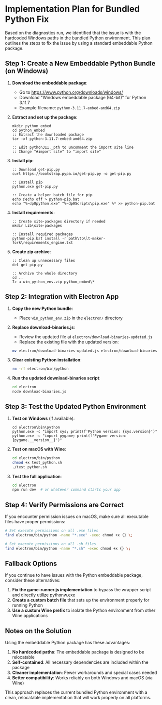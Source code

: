 # Implementation Plan for Bundled Python Fix

Based on the diagnostics run, we identified that the issue is with the hardcoded Windows paths in the bundled Python environment. This plan outlines the steps to fix the issue by using a standard embeddable Python package.

## Step 1: Create a New Embeddable Python Bundle (on Windows)

1. **Download the embeddable package**:
   - Go to https://www.python.org/downloads/windows/
   - Download "Windows embeddable package (64-bit)" for Python 3.11.7
   - Example filename: `python-3.11.7-embed-amd64.zip`

2. **Extract and set up the package**:
   ```batch
   mkdir python_embed
   cd python_embed
   :: Extract the downloaded package
   tar -xf python-3.11.7-embed-amd64.zip
   
   :: Edit python311._pth to uncomment the import site line
   :: Change "#import site" to "import site"
   ```

3. **Install pip**:
   ```batch
   :: Download get-pip.py
   curl https://bootstrap.pypa.io/get-pip.py -o get-pip.py
   
   :: Install pip
   python.exe get-pip.py
   
   :: Create a helper batch file for pip
   echo @echo off > python-pip.bat
   echo "%~dp0python.exe" "%~dp0Scripts\pip.exe" %* >> python-pip.bat
   ```

4. **Install requirements**:
   ```batch
   :: Create site-packages directory if needed
   mkdir Lib\site-packages

   :: Install required packages
   python-pip.bat install -r path\to\lt-maker-fork\requirements_engine.txt
   ```

5. **Create zip archive**:
   ```batch
   :: Clean up unnecessary files
   del get-pip.py
   
   :: Archive the whole directory
   cd ..
   7z a win_python_env.zip python_embed\*
   ```

## Step 2: Integration with Electron App

1. **Copy the new Python bundle**:
   - Place `win_python_env.zip` in the `electron/` directory

2. **Replace download-binaries.js**:
   - Review the updated file at `electron/download-binaries-updated.js`
   - Replace the existing file with the updated version:
   ```bash
   mv electron/download-binaries-updated.js electron/download-binaries.js
   ```

3. **Clear existing Python installation**:
   ```bash
   rm -rf electron/bin/python
   ```

4. **Run the updated download-binaries script**:
   ```bash
   cd electron
   node download-binaries.js
   ```

## Step 3: Test the Updated Python Environment

1. **Test on Windows** (if available):
   ```batch
   cd electron\bin\python
   python.exe -c "import sys; print(f'Python version: {sys.version}')"
   python.exe -c "import pygame; print(f'Pygame version: {pygame.__version__}')"
   ```

2. **Test on macOS with Wine**:
   ```bash
   cd electron/bin/python
   chmod +x test_python.sh
   ./test_python.sh
   ```

3. **Test the full application**:
   ```bash
   cd electron
   npm run dev  # or whatever command starts your app
   ```

## Step 4: Verify Permissions are Correct

If you encounter permission issues on macOS, make sure all executable files have proper permissions:

```bash
# Set execute permissions on all .exe files
find electron/bin/python -name "*.exe" -exec chmod +x {} \;

# Set execute permissions on all .sh files
find electron/bin/python -name "*.sh" -exec chmod +x {} \;
```

## Fallback Options

If you continue to have issues with the Python embeddable package, consider these alternatives:

1. **Fix the game-runner.js implementation** to bypass the wrapper script and directly utilize pythonw.exe
2. **Create a custom batch file** that sets up the environment properly for running Python
3. **Use a custom Wine prefix** to isolate the Python environment from other Wine applications

## Notes on the Solution

Using the embeddable Python package has these advantages:

1. **No hardcoded paths**: The embeddable package is designed to be relocatable
2. **Self-contained**: All necessary dependencies are included within the package
3. **Cleaner implementation**: Fewer workarounds and special cases needed
4. **Better compatibility**: Works reliably on both Windows and macOS (via Wine)

This approach replaces the current bundled Python environment with a clean, relocatable implementation that will work properly on all platforms.